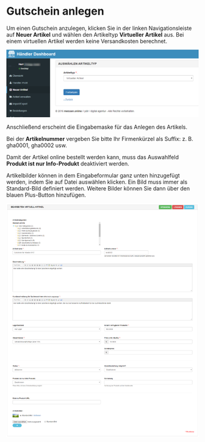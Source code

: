 # Gutschein anlegen

Um einen Gutschein anzulegen, klicken Sie in der linken Navigationsleiste auf **Neuer Artikel** und wählen den 
Artikeltyp **Virtueller Artikel** aus. Bei einem virtuellen Artikel werden keine Versandkosten berechnet.

![](../../_images/kundendoku/meissen.online/virtueller-artikel.png)

Anschließend erscheint die Eingabemaske für das Anlegen des Artikels.

Bei der **Artikelnummer** vergeben Sie bitte Ihr Firmenkürzel als Suffix: z. B. gha0001, gha0002 usw.

Damit der Artikel online bestellt werden kann, muss das Auswahlfeld **Produkt ist nur Info-Produkt** deaktiviert werden.

Artikelbilder können in dem Eingabeformular ganz unten hinzugefügt werden, indem Sie auf Datei auswählen klicken. 
Ein Bild muss immer als Standard-Bild definiert werden. Weitere Bilder können Sie dann über den blauen Plus-Button 
hinzufügen.

![](../../_images/kundendoku/meissen.online/gutscheinprodukt.png)
